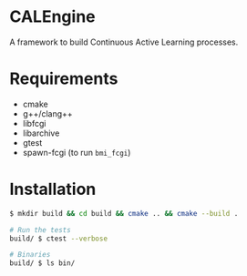 # CALEngine

A framework to build Continuous Active Learning processes.

# Requirements

* cmake
* g++/clang++
* libfcgi
* libarchive
* gtest
* spawn-fcgi (to run `bmi_fcgi`)

# Installation

```bash
$ mkdir build && cd build && cmake .. && cmake --build .

# Run the tests
build/ $ ctest --verbose

# Binaries
build/ $ ls bin/
```

